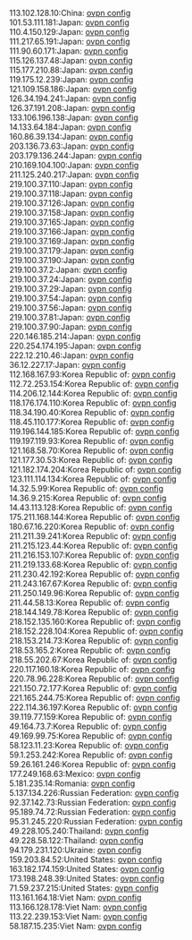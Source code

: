 113.102.128.10:China: [ovpn config](vpn/113_102_128_10.ovpn)  
101.53.111.181:Japan: [ovpn config](vpn/101_53_111_181.ovpn)  
110.4.150.129:Japan: [ovpn config](vpn/110_4_150_129.ovpn)  
111.217.65.191:Japan: [ovpn config](vpn/111_217_65_191.ovpn)  
111.90.60.171:Japan: [ovpn config](vpn/111_90_60_171.ovpn)  
115.126.137.48:Japan: [ovpn config](vpn/115_126_137_48.ovpn)  
115.177.210.88:Japan: [ovpn config](vpn/115_177_210_88.ovpn)  
119.175.12.239:Japan: [ovpn config](vpn/119_175_12_239.ovpn)  
121.109.158.186:Japan: [ovpn config](vpn/121_109_158_186.ovpn)  
126.34.194.241:Japan: [ovpn config](vpn/126_34_194_241.ovpn)  
126.37.191.208:Japan: [ovpn config](vpn/126_37_191_208.ovpn)  
133.106.196.138:Japan: [ovpn config](vpn/133_106_196_138.ovpn)  
14.133.64.184:Japan: [ovpn config](vpn/14_133_64_184.ovpn)  
160.86.39.134:Japan: [ovpn config](vpn/160_86_39_134.ovpn)  
203.136.73.63:Japan: [ovpn config](vpn/203_136_73_63.ovpn)  
203.179.136.244:Japan: [ovpn config](vpn/203_179_136_244.ovpn)  
210.169.104.100:Japan: [ovpn config](vpn/210_169_104_100.ovpn)  
211.125.240.217:Japan: [ovpn config](vpn/211_125_240_217.ovpn)  
219.100.37.110:Japan: [ovpn config](vpn/219_100_37_110.ovpn)  
219.100.37.118:Japan: [ovpn config](vpn/219_100_37_118.ovpn)  
219.100.37.126:Japan: [ovpn config](vpn/219_100_37_126.ovpn)  
219.100.37.158:Japan: [ovpn config](vpn/219_100_37_158.ovpn)  
219.100.37.165:Japan: [ovpn config](vpn/219_100_37_165.ovpn)  
219.100.37.166:Japan: [ovpn config](vpn/219_100_37_166.ovpn)  
219.100.37.169:Japan: [ovpn config](vpn/219_100_37_169.ovpn)  
219.100.37.179:Japan: [ovpn config](vpn/219_100_37_179.ovpn)  
219.100.37.190:Japan: [ovpn config](vpn/219_100_37_190.ovpn)  
219.100.37.2:Japan: [ovpn config](vpn/219_100_37_2.ovpn)  
219.100.37.24:Japan: [ovpn config](vpn/219_100_37_24.ovpn)  
219.100.37.29:Japan: [ovpn config](vpn/219_100_37_29.ovpn)  
219.100.37.54:Japan: [ovpn config](vpn/219_100_37_54.ovpn)  
219.100.37.56:Japan: [ovpn config](vpn/219_100_37_56.ovpn)  
219.100.37.81:Japan: [ovpn config](vpn/219_100_37_81.ovpn)  
219.100.37.90:Japan: [ovpn config](vpn/219_100_37_90.ovpn)  
220.146.185.214:Japan: [ovpn config](vpn/220_146_185_214.ovpn)  
220.254.174.195:Japan: [ovpn config](vpn/220_254_174_195.ovpn)  
222.12.210.46:Japan: [ovpn config](vpn/222_12_210_46.ovpn)  
36.12.227.17:Japan: [ovpn config](vpn/36_12_227_17.ovpn)  
112.168.167.93:Korea Republic of: [ovpn config](vpn/112_168_167_93.ovpn)  
112.72.253.154:Korea Republic of: [ovpn config](vpn/112_72_253_154.ovpn)  
114.206.12.144:Korea Republic of: [ovpn config](vpn/114_206_12_144.ovpn)  
118.176.174.110:Korea Republic of: [ovpn config](vpn/118_176_174_110.ovpn)  
118.34.190.40:Korea Republic of: [ovpn config](vpn/118_34_190_40.ovpn)  
118.45.110.177:Korea Republic of: [ovpn config](vpn/118_45_110_177.ovpn)  
119.196.144.185:Korea Republic of: [ovpn config](vpn/119_196_144_185.ovpn)  
119.197.119.93:Korea Republic of: [ovpn config](vpn/119_197_119_93.ovpn)  
121.168.58.70:Korea Republic of: [ovpn config](vpn/121_168_58_70.ovpn)  
121.177.30.53:Korea Republic of: [ovpn config](vpn/121_177_30_53.ovpn)  
121.182.174.204:Korea Republic of: [ovpn config](vpn/121_182_174_204.ovpn)  
123.111.114.134:Korea Republic of: [ovpn config](vpn/123_111_114_134.ovpn)  
14.32.5.99:Korea Republic of: [ovpn config](vpn/14_32_5_99.ovpn)  
14.36.9.215:Korea Republic of: [ovpn config](vpn/14_36_9_215.ovpn)  
14.43.113.128:Korea Republic of: [ovpn config](vpn/14_43_113_128.ovpn)  
175.211.168.144:Korea Republic of: [ovpn config](vpn/175_211_168_144.ovpn)  
180.67.16.220:Korea Republic of: [ovpn config](vpn/180_67_16_220.ovpn)  
211.211.39.241:Korea Republic of: [ovpn config](vpn/211_211_39_241.ovpn)  
211.215.123.44:Korea Republic of: [ovpn config](vpn/211_215_123_44.ovpn)  
211.216.153.107:Korea Republic of: [ovpn config](vpn/211_216_153_107.ovpn)  
211.219.133.68:Korea Republic of: [ovpn config](vpn/211_219_133_68.ovpn)  
211.230.42.192:Korea Republic of: [ovpn config](vpn/211_230_42_192.ovpn)  
211.243.167.67:Korea Republic of: [ovpn config](vpn/211_243_167_67.ovpn)  
211.250.149.96:Korea Republic of: [ovpn config](vpn/211_250_149_96.ovpn)  
211.44.58.13:Korea Republic of: [ovpn config](vpn/211_44_58_13.ovpn)  
218.144.149.78:Korea Republic of: [ovpn config](vpn/218_144_149_78.ovpn)  
218.152.135.160:Korea Republic of: [ovpn config](vpn/218_152_135_160.ovpn)  
218.152.228.104:Korea Republic of: [ovpn config](vpn/218_152_228_104.ovpn)  
218.153.214.73:Korea Republic of: [ovpn config](vpn/218_153_214_73.ovpn)  
218.53.165.2:Korea Republic of: [ovpn config](vpn/218_53_165_2.ovpn)  
218.55.202.67:Korea Republic of: [ovpn config](vpn/218_55_202_67.ovpn)  
220.117.160.18:Korea Republic of: [ovpn config](vpn/220_117_160_18.ovpn)  
220.78.96.228:Korea Republic of: [ovpn config](vpn/220_78_96_228.ovpn)  
221.150.72.177:Korea Republic of: [ovpn config](vpn/221_150_72_177.ovpn)  
221.165.244.75:Korea Republic of: [ovpn config](vpn/221_165_244_75.ovpn)  
222.114.36.197:Korea Republic of: [ovpn config](vpn/222_114_36_197.ovpn)  
39.119.77.159:Korea Republic of: [ovpn config](vpn/39_119_77_159.ovpn)  
49.164.73.7:Korea Republic of: [ovpn config](vpn/49_164_73_7.ovpn)  
49.169.99.75:Korea Republic of: [ovpn config](vpn/49_169_99_75.ovpn)  
58.123.11.23:Korea Republic of: [ovpn config](vpn/58_123_11_23.ovpn)  
59.1.253.242:Korea Republic of: [ovpn config](vpn/59_1_253_242.ovpn)  
59.26.161.246:Korea Republic of: [ovpn config](vpn/59_26_161_246.ovpn)  
177.249.168.63:Mexico: [ovpn config](vpn/177_249_168_63.ovpn)  
5.181.235.14:Romania: [ovpn config](vpn/5_181_235_14.ovpn)  
5.137.134.226:Russian Federation: [ovpn config](vpn/5_137_134_226.ovpn)  
92.37.142.73:Russian Federation: [ovpn config](vpn/92_37_142_73.ovpn)  
95.189.74.72:Russian Federation: [ovpn config](vpn/95_189_74_72.ovpn)  
95.31.245.220:Russian Federation: [ovpn config](vpn/95_31_245_220.ovpn)  
49.228.105.240:Thailand: [ovpn config](vpn/49_228_105_240.ovpn)  
49.228.58.122:Thailand: [ovpn config](vpn/49_228_58_122.ovpn)  
94.179.231.120:Ukraine: [ovpn config](vpn/94_179_231_120.ovpn)  
159.203.84.52:United States: [ovpn config](vpn/159_203_84_52.ovpn)  
163.182.174.159:United States: [ovpn config](vpn/163_182_174_159.ovpn)  
173.198.248.39:United States: [ovpn config](vpn/173_198_248_39.ovpn)  
71.59.237.215:United States: [ovpn config](vpn/71_59_237_215.ovpn)  
113.161.164.18:Viet Nam: [ovpn config](vpn/113_161_164_18.ovpn)  
113.166.128.178:Viet Nam: [ovpn config](vpn/113_166_128_178.ovpn)  
113.22.239.153:Viet Nam: [ovpn config](vpn/113_22_239_153.ovpn)  
58.187.15.235:Viet Nam: [ovpn config](vpn/58_187_15_235.ovpn)  
